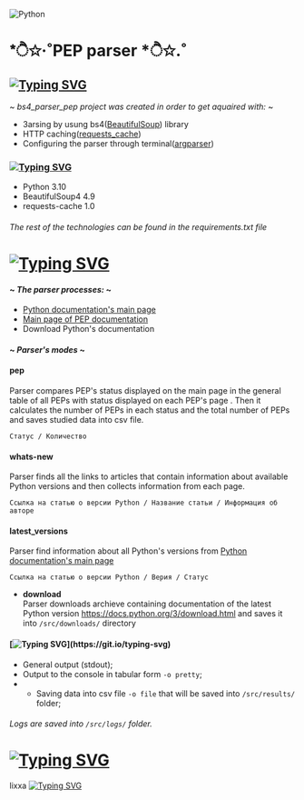 ![Python](https://img.shields.io/badge/python-3670A0?style=for-the-badge&logo=python&logoColor=ffdd54) 
# *ੈ✩‧˚PEP parser *ੈ✩.˚
## [![Typing SVG](https://readme-typing-svg.herokuapp.com?font=Fira+Code&weight=657&size=24&pause=1000&color=3A55F7FF&random=false&width=435&lines=Project's+goal)](https://git.io/typing-svg)
~ *bs4_parser_pep project was created in order to get aquaired with:* ~
- Зarsing by usung bs4([BeautifulSoup](https://pypi.org/project/beautifulsoup4/)) library
- HTTP caching([requests_cache](https://pypi.org/project/requests-cache/))
- Configuring the parser through terminal([argparser](https://docs.python.org/3/library/argparse.html))

### [![Typing SVG](https://readme-typing-svg.herokuapp.com?font=Fira+Code&weight=657&size=24&pause=1000&color=3A55F7FF&random=false&width=435&lines=Technologies)](https://git.io/typing-svg)
- Python 3.10
- BeautifulSoup4 4.9
- requests-cache 1.0
###### *The rest of the technologies can be found in the requirements.txt file*

# [![Typing SVG](https://readme-typing-svg.herokuapp.com?font=Fira+Code&weight=657&size=24&pause=1000&color=3A55F7FF&random=false&width=435&lines=Project's+description)](https://git.io/typing-svg)
#### ~ *The parser processes:* ~
- [Python documentation's main page](https://docs.python.org/3/)
- [Main page of PEP documentation](https://peps.python.org/)
- Download Python's documentation
#### ~ *Parser's modes* ~
####  pep
Parser compares PEP's status  displayed on the main page in the general table of all PEPs with status displayed  on each PEP's page . Then it
calculates the number of PEPs in each status and the total number of PEPs and saves studied data into csv file.
```
Статус / Количество
```
#### whats-new
Parser finds all the links to articles that contain information about available Python versions and then collects information from each page.

```
Ссылка на статью о версии Python / Название статьи / Информация об авторе
```
#### latest_versions
Parser find information about all Python's versions from [Python documentation's main page](https://docs.python.org/3/) 
```
Ссылка на статью о версии Python / Верия / Статус
```
- **download**  
Parser downloads archieve containing documentation of the latest Python version https://docs.python.org/3/download.html and saves it into ``/src/downloads/`` directory

#### [![Typing SVG](https://readme-typing-svg.herokuapp.com?font=Fira+Code&size=20&pause=1000&color=96D1D5&random=false&width=435&lines=Ways+to+output+the+collected+data:)](https://git.io/typing-svg)
- General output (stdout);
- Output to the console in tabular form ``-o pretty``;
- - Saving data into csv file ``-o file`` that will be saved into ``/src/results/`` folder;
###### *Logs are saved into ``/src/logs/`` folder.*

# [![Typing SVG](https://readme-typing-svg.herokuapp.com?font=Fira+Code&weight=657&size=24&pause=1000&color=3A55F7FF&random=false&width=435&lines=How+to+launch+the+project)](https://git.io/typing-svg)


lixxa [![Typing SVG](https://readme-typing-svg.herokuapp.com?font=Fira+Code&weight=657&size=24&pause=1000&color=3A55F7FF&random=false&width=435&lines=ㅤ⋆˙⟡♡)](https://git.io/typing-svg)
